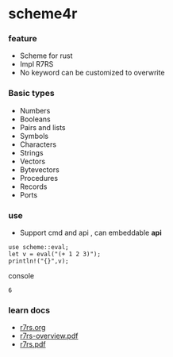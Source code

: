 # scheme4r

### feature 
- Scheme for rust 
- Impl R7RS
- No keyword can be customized to overwrite

### Basic types
- Numbers
- Booleans
- Pairs and lists 
- Symbols
- Characters
- Strings 
- Vectors 
- Bytevectors
- Procedures
- Records 
- Ports

### use
- Support cmd and api , can embeddable
**api**
```
use scheme::eval;
let v = eval("(+ 1 2 3)");
println!("{}",v);
```
console
```
6
```
### learn docs
- [r7rs.org](https://small.r7rs.org/)
- [r7rs-overview.pdf](https://small.r7rs.org/attachment/overview.pdf)
- [r7rs.pdf](https://small.r7rs.org/attachment/r7rs.pdf)